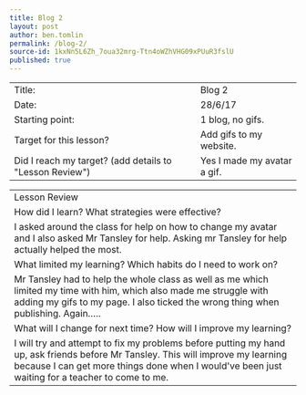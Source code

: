 ```yaml
---
title: Blog 2
layout: post
author: ben.tomlin
permalink: /blog-2/
source-id: 1kxNn5L6Zh_7oua32mrg-Ttn4oWZhVHG09xPUuR3fslU
published: true
---
```

<table>
  <tr>
    <td>Title:</td>
    <td>Blog 2 </td>
  </tr>
  <tr>
    <td>Date:</td>
    <td>28/6/17</td>
  </tr>
  <tr>
    <td>Starting point:</td>
    <td>1 blog, no gifs.</td>
  </tr>
  <tr>
    <td>Target for this lesson?</td>
    <td>Add gifs to my website.</td>
  </tr>
  <tr>
    <td>Did I reach my target? 
(add details to "Lesson Review")</td>
    <td>Yes I made my avatar a gif.</td>
  </tr>
</table>


<table>
  <tr>
    <td>Lesson Review</td>
  </tr>
  <tr>
    <td>How did I learn? What strategies were effective? </td>
  </tr>
  <tr>
    <td>I asked around the class for help on how to change my avatar and I also asked Mr Tansley for help. Asking mr Tansley for help actually helped the most.  </td>
  </tr>
  <tr>
    <td>What limited my learning? Which habits do I need to work on? </td>
  </tr>
  <tr>
    <td>Mr Tansley had to help the whole class as well as me which limited my time with him, which also made me struggle with adding my gifs to my page. I also ticked the wrong thing when publishing. Again…..</td>
  </tr>
  <tr>
    <td>What will I change for next time? How will I improve my learning?</td>
  </tr>
  <tr>
    <td>I will try and attempt to fix my problems before putting my hand up, ask friends before Mr Tansley. This will improve my learning because I can get more things done when I would've been just waiting for a teacher to come to me.</td>
  </tr>
</table>


